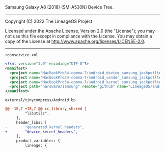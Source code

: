 Samsung Galaxy A8 (2018) (SM-A530N) Device Tree.

---
Copyright (C) 2022 The LineageOS Project

Licensed under the Apache License, Version 2.0 (the "License");
you may not use this file except in compliance with the License.
You may obtain a copy of the License at http://www.apache.org/licenses/LICENSE-2.0.

---

`roomservice.xml`
```xml
<?xml version="1.0" encoding="UTF-8"?>
<manifest>
  <project name="MacBookPro34-comma-7/android_device_samsung_jackpotlte" path="device/samsung/jackpotlte" remote="github" revision="lineage-17.1" />
  <project name="MacBookPro34-comma-7/android_vendor_samsung_jackpotlte" path="vendor/samsung/jackpotlte" remote="github" revision="lineage-17.1" />
  <project name="MacBookPro34-comma-7/android_kernel_samsung_jackpotlte" path="kernel/samsung/jackpotlte" remote="github" revision="lineage-17.1" />
  <project path="hardware/samsung" remote="github" name="LineageOS/android_hardware_samsung" />
</manifest>
```

`external/tinycompress/Android.bp`
```diff
@@ -18,7 +18,7 @@ cc_library_shared {
         "libutils",
     ],
     header_libs: [
-        "generated_kernel_headers",
+        "device_kernel_headers",
     ],
     product_variables: {
         lineage: {
```
